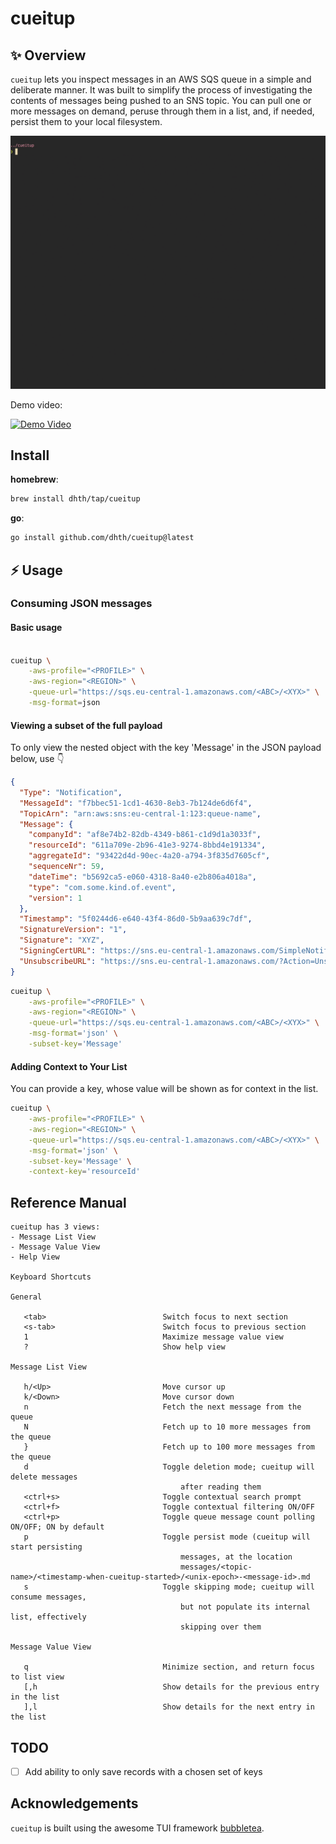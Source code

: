 # cueitup

✨ Overview
---

`cueitup` lets you inspect messages in an AWS SQS queue in a simple and
deliberate manner. It was built to simplify the process of investigating the
contents of messages being pushed to an SNS topic. You can pull one or more
messages on demand, peruse through them in a list, and, if needed, persist them
to your local filesystem.

<p align="center">
  <img src="./assets/cueitup.gif?raw=true" alt="Usage" />
</p>

Demo video:

[![Demo Video](https://img.youtube.com/vi/95HsXNUL4J4/0.jpg)](https://www.youtube.com/watch?v=95HsXNUL4J4)

Install
---

**homebrew**:

```sh
brew install dhth/tap/cueitup
```

**go**:

```sh
go install github.com/dhth/cueitup@latest
```

⚡️ Usage
---

### Consuming JSON messages

#### Basic usage

```bash

cueitup \
    -aws-profile="<PROFILE>" \
    -aws-region="<REGION>" \
    -queue-url="https://sqs.eu-central-1.amazonaws.com/<ABC>/<XYX>" \
    -msg-format=json
```

#### Viewing a subset of the full payload

To only view the nested object with the key 'Message' in the JSON
payload below, use 👇

```json
{
  "Type": "Notification",
  "MessageId": "f7bbec51-1cd1-4630-8eb3-7b124de6d6f4",
  "TopicArn": "arn:aws:sns:eu-central-1:123:queue-name",
  "Message": {
    "companyId": "af8e74b2-82db-4349-b861-c1d9d1a3033f",
    "resourceId": "611a709e-2b96-41e3-9274-8bbd4e191334",
    "aggregateId": "93422d4d-90ec-4a20-a794-3f835d7605cf",
    "sequenceNr": 59,
    "dateTime": "b5692ca5-e060-4318-8a40-e2b806a4018a",
    "type": "com.some.kind.of.event",
    "version": 1
  },
  "Timestamp": "5f0244d6-e640-43f4-86d0-5b9aa639c7df",
  "SignatureVersion": "1",
  "Signature": "XYZ",
  "SigningCertURL": "https://sns.eu-central-1.amazonaws.com/SimpleNotificationService-ABC",
  "UnsubscribeURL": "https://sns.eu-central-1.amazonaws.com/?Action=Unsubscribe&SubscriptionArn=arn:aws:sns:eu-central-1:XYZ"
}
```

```bash
cueitup \
    -aws-profile="<PROFILE>" \
    -aws-region="<REGION>" \
    -queue-url="https://sqs.eu-central-1.amazonaws.com/<ABC>/<XYX>" \
    -msg-format='json' \
    -subset-key='Message'
```

#### Adding Context to Your List

You can provide a key, whose value will be shown as for context in the list.

```bash
cueitup \
    -aws-profile="<PROFILE>" \
    -aws-region="<REGION>" \
    -queue-url="https://sqs.eu-central-1.amazonaws.com/<ABC>/<XYX>" \
    -msg-format='json' \
    -subset-key='Message' \
    -context-key='resourceId'

```

Reference Manual
---

```
cueitup has 3 views:
- Message List View
- Message Value View
- Help View

Keyboard Shortcuts

General

   <tab>                          Switch focus to next section
   <s-tab>                        Switch focus to previous section
   1                              Maximize message value view
   ?                              Show help view

Message List View

   h/<Up>                         Move cursor up
   k/<Down>                       Move cursor down
   n                              Fetch the next message from the queue
   N                              Fetch up to 10 more messages from the queue
   }                              Fetch up to 100 more messages from the queue
   d                              Toggle deletion mode; cueitup will delete messages
                                      after reading them
   <ctrl+s>                       Toggle contextual search prompt
   <ctrl+f>                       Toggle contextual filtering ON/OFF
   <ctrl+p>                       Toggle queue message count polling ON/OFF; ON by default
   p                              Toggle persist mode (cueitup will start persisting
                                      messages, at the location
                                      messages/<topic-name>/<timestamp-when-cueitup-started>/<unix-epoch>-<message-id>.md
   s                              Toggle skipping mode; cueitup will consume messages,
                                      but not populate its internal list, effectively
                                      skipping over them

Message Value View

   q                              Minimize section, and return focus to list view
   [,h                            Show details for the previous entry in the list
   ],l                            Show details for the next entry in the list
```

TODO
---

- [ ] Add ability to only save records with a chosen set of keys

Acknowledgements
---

`cueitup` is built using the awesome TUI framework [bubbletea][1].

[1]: https://github.com/charmbracelet/bubbletea

